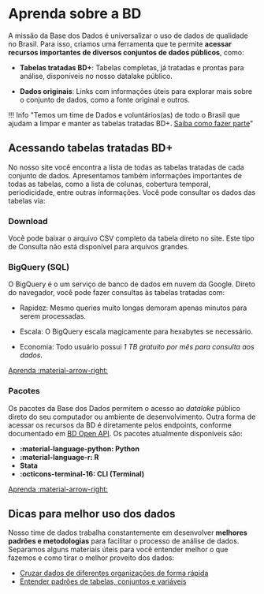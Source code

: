 # Aprenda sobre a BD

A missão da Base dos Dados é universalizar o uso de dados de qualidade
no Brasil. Para isso, criamos uma ferramenta que te permite **acessar
recursos importantes de diversos conjuntos de dados públicos**, como:

- **Tabelas tratadas BD+**: Tabelas completas, já tratadas e prontas
  para análise, disponíveis no nosso datalake público.
  
- **Dados originais**: Links com informações úteis para explorar mais
  sobre o conjunto de dados, como a fonte original e outros.

!!! Info "Temos um time de Dados e voluntários(as) de todo o Brasil que ajudam a limpar e manter as tabelas tratadas BD+. [Saiba como fazer parte](colab_data)"

## Acessando tabelas tratadas BD+

No nosso site você encontra a lista de todas as tabelas tratadas de
cada conjunto de dados. Apresentamos também informações importantes de todas
as tabelas, como a lista de colunas, cobertura temporal, periodicidade, entre
outras informações. Você pode consultar os dados das tabelas via:

### Download

Você pode baixar o arquivo CSV completo da tabela direto no site. Este
tipo de Consulta não está disponível para arquivos grandes.

### BigQuery (SQL)

O BigQuery é o um serviço de banco de dados em nuvem da
Google. Direto do navegador, você pode fazer consultas às tabelas
tratadas com:

- Rapidez: Mesmo queries muito longas demoram apenas minutos para serem processadas.

- Escala: O BigQuery escala magicamente para hexabytes se necessário.

- Economia: Todo usuário possui *1 TB gratuito por mês para consulta
  aos dados*.

<a
href="access_data_bq"
title="{{ lang.t('source.link.title')}}" class="md-button"
hover="background-color: var(--md-primary-fg-color--dark)">
    Aprenda
    :material-arrow-right:
</a>

### Pacotes

Os pacotes da Base dos Dados permitem o acesso ao *datalake* público
direto do seu computador ou ambiente de desenvolvimento. Outra forma
de acessar os recursos da BD é diretamente pelos endpoints, conforme
documentado em [BD Open API](https://basedosdados.org/openapi).
Os pacotes atualmente disponíveis são:

- **:material-language-python: Python**
- **:material-language-r: R**
- **Stata**
- **:octicons-terminal-16: CLI (Terminal)**

<a
href="access_data_packages"
title="{{ lang.t('source.link.title')}}" class="md-button"
hover="background-color: var(--md-primary-fg-color--dark)">
    Aprenda
    :material-arrow-right:
</a>

## Dicas para melhor uso dos dados

Nosso time de dados trabalha constantemente em desenvolver **melhores
padrões e metodologias** para facilitar o processo de análise de dados.
Separamos alguns materiais úteis para você entender melhor o que fazemos
e como tirar o melhor proveito dos dados:

- [Cruzar dados de diferentes organizações de forma rápida](tutorial_cross_tables)
- [Entender padrões de tabelas, conjuntos e variáveis](style_data)
